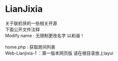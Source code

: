 # LianJixia
关于联机侠的一些相关开源<br>
下面公开文件注释 <br>
Modify name  :  无限制更改名字  以和谐！<br>  
home.php  :  获取房间列表<br>
Web-Lianjixia-1 ：第一版本网页版  请在根目录放上layui
